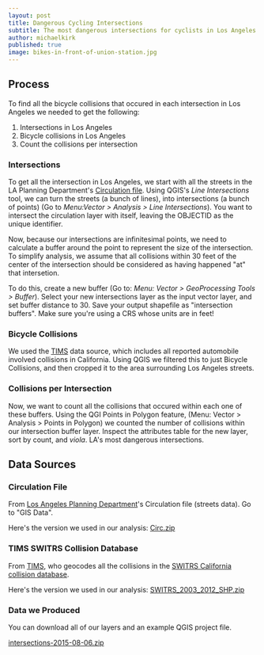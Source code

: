 ```yaml
---
layout: post
title: Dangerous Cycling Intersections
subtitle: The most dangerous intersections for cyclists in Los Angeles.
author: michaelkirk
published: true
image: bikes-in-front-of-union-station.jpg
---
```


Process
-------

To find all the bicycle collisions that occured in each intersection in Los
Angeles we needed to get the following:

1. Intersections in Los Angeles
2. Bicycle collisions in Los Angeles
3. Count the collisions per intersection

### Intersections

To get all the intersection in Los Angeles, we start with all the streets in
the LA Planning Department's [Circulation file](#data-circulation). Using
QGIS's *Line Intersections* tool, we can turn the streets (a bunch of lines),
into intersections (a bunch of points) (Go to *Menu:Vector > Analysis > Line
Intersections*). You want to intersect the circulation layer with itself,
leaving the OBJECTID as the unique identifier.

Now, because our intersections are infinitesimal points, we need to calculate a
buffer around the point to represent the size of the intersection. To simplify
analysis, we assume that all collisions within 30 feet of the center of the
intersection should be considered as having happened "at" that intersetion.

To do this, create a new buffer (Go to: *Menu: Vector > GeoProcessing Tools > Buffer*).
Select your new intersections layer as the input vector layer, and set
buffer distance to 30. Save your output shapefile as "intersection
buffers". Make sure you're using a CRS whose units are in feet!

### Bicycle Collisions

We used the [TIMS](#data-tims) data source, which includes all reported
automobile involved collisions in California. Using QGIS we filtered this to
just Bicycle Collisions, and then cropped it to the area surrounding Los
Angeles streets.

### Collisions per Intersection

Now, we want to count all the collisions that occured within each one of
these buffers. Using the QGI Points in Polygon feature,
(Menu: Vector > Analysis > Points in Polygon) we counted the number of
collisions within our intersection buffer layer. Inspect the attributes
table for the new layer, sort by count, and *viola*. LA's most dangerous
intersections.

Data Sources
------------

### <a name="data-circulation"></a> Circulation File

From [Los Angeles Planning Department](http://cityplanning.lacity.org/)'s
Circulation file (streets data). Go to "GIS Data".

Here's the version we used in our analysis: [Circ.zip](https://collision-la.s3-uswest-1.amazonaws.com/data/2015-08-06-dangerous-cycling-intersections-in-los-angeles/Circ.zip)

### <a name="data-tims"></a> TIMS SWITRS Collision Database

From [TIMS](http://tims.berkeley.edu/), who geocodes all the collisions in the [SWITRS California collision database](http://iswitrs.chp.ca.gov/).

Here's the version we used in our analysis: [SWITRS_2003_2012_SHP.zip](https://collision-la.s3-uswest-1.amazonaws.com/data/2015-08-06-dangerous-cycling-intersections-in-los-angeles/SWITRS_2003_2012_SHP.zip)

### Data we Produced

You can download all of our layers and an example QGIS project file.

[intersections-2015-08-06.zip](https://collision-la.s3-uswest-1.amazonaws.com/data/2015-08-06-dangerous-cycling-intersections-in-los-angeles/intersections-2015-08-06.zip)

